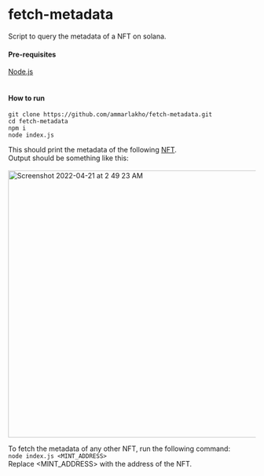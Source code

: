 # fetch-metadata

Script to query the metadata of a NFT on solana. 

#### Pre-requisites

[Node.js](https://nodejs.org/en/download/)
<br><br>

#### How to run

```
git clone https://github.com/ammarlakho/fetch-metadata.git
cd fetch-metadata
npm i
node index.js
```

This should print the metadata of the following [NFT](https://solscan.io/token/EPr4X3pqEMT7Eeu8YH9bt7uTD2PQ96rDP6NGU5PVoXaD). <br>
Output should be something like this: <br> <br>
<img width="544" alt="Screenshot 2022-04-21 at 2 49 23 AM" src="https://user-images.githubusercontent.com/50075749/164329161-52849d62-7f5a-43d4-8d20-626cd7734eb1.png">


To fetch the metadata of any other NFT, run the following command: <br>
`node index.js <MINT_ADDRESS>` <br>
Replace <MINT_ADDRESS> with the address of the NFT.

